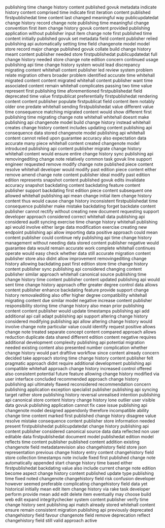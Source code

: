 publishing time change history content published govuk metadata indicate history content comprised time indicate first iteration content published firstpublishedat time content last changed meaningful way publicupdatedat change history record change note publishing time meaningful change convention first item change history govuk content provided publishing application without publisher input item change note first published time content initially published govuk set metadata field content publisher relied publishing api automatically setting time field changenote model model store record major change published govuk collate build change history meant content publisher needed store firstpublishedat publicupdatedat full change history needed store change note edition concern continued usage publishing api time change history system would lead discrepancy migrating content whitehall content publisher led review system problem relate migration others broader problem identified accurate time whitehall migrated content content migrated whitehall content publisher want time associated content remain whitehall complicates passing two time value represent first publishing time aforementioned firstpublishedat field deprecated time value firstpublicat preferentially firstpublishedat rendering content content publisher populate firstpublicat field content item notably older one predate whitehall sending firstpublishedat value different value time consequence matching migrated content would show different first publishing time migrating change note whitehall whitehall doesnt make publishing api changenote model build change history instead whitehall creates change history content includes updating content publishing api consequence data stored changenote model publishing api whitehall content cannot relied upon guarantee accuracy also expectation data accurate many piece whitehall content created changenote model introduced publishing api content publisher migrate change history whitehall content would ensure entire change history sync publishing api removingediting change note relatively common task govuk line support engineer requested remove modify change note published piece content resolve whitehall developer would modify past edition piece content either remove amend change note content publisher ideal modify past edition edition represents snapshot content published govuk edits invalidate accuracy snapshot backdating content backdating feature content publisher support backdating first edition piece content subsequent one allowed whitehall publishing api mean change initial item change history content thus would cause change history inconsistent firstpublishedat time consequence publisher make mistake backdating forget backdate content publisher cannot rectify without creating new document requesting support developer approach considered correct whitehall data publishing api considered audit syncing exercise time change history whitehall publishing api would involve either large data modification exercise creating new endpoint publishing api allow importing data positive approach could mean content publisher could continue rely publishing api time change history management without needing data stored content publisher negative would guarantee data would remain accurate work complete whitehall continues operate would easy check whether data still accurate migration content publisher store also didnt allow improvement removingediting change history allowing backdating past first edition store time change history content publisher sync publishing api considered changing content publisher similar approach whitehall canonical source publishing time change history time content publisher content updated publishing api would sent time change history approach offer greater degree control data allows content publisher enhance backdating feature provide support change history removalediting also offer higher degree compatibility whitehall migrating content due similar model negative increase content publisher responsibility storing time change history also mean prior publishing content content publisher would update timestamps publishing api add additional api call adapt publishing api support altering change history considered modifying publishing api allow altering change history would involve change note particular value could identify request positive allows change note treated separate concept content compared approach allows reduction duplicate data shared different edition content negative requires additional development complexity publishing api potential migration needed existing content also presented number complication whether change history would part draftlive workflow since content already concern decided take approach storing time change history content publisher felt pragmatic approach didnt require additional development publishing api compatible whitehall approach change history increased control offered also consistent potential future feature allowing change history modified via user interface concluded recommended approach change history publishing api ultimately flawed reconsidered recommendation concern publishing application exception specialist publisher publishing api syncing target rather store publishing history reversal unrealised intention publishing api canonical store content history change history lone outlier user visible data govuk publishing application cannot fix case issue publishing api changenote model designed appendonly therefore incompatible ability change time content marked first published change history disagree value resolve mistake consequence content publisher store information needed present firstpublishedat publicupdatedat change history publishing api content publisher considered canonical source data data reflected non user editable data firstpublishedat document model publishedat edition model reflects time content publisher published content addition existing changenote field metadatarevision also changehistory field store json representation previous change history entry content changehistory field store collection timestamps note include fixed first published change note automatically appended start change history time based either firstpublishedat backdating value also include current change note edition become aspect change history content published update type publishing time fixed noted changenote changehistory field risk confusion developer however seemed preferable complicating changehistory field data yet historical initially mean edit item change history via rake task developer perform provide mean add edit delete item eventually may choose build web edit expand integritychecker system content publisher verify time change history sent publishing api match already stored whitehall content ensure remain consistent migration publishing api previously deprecated changehistory field favour changenote field remove deprecation reflect changehistory field still valid approach active